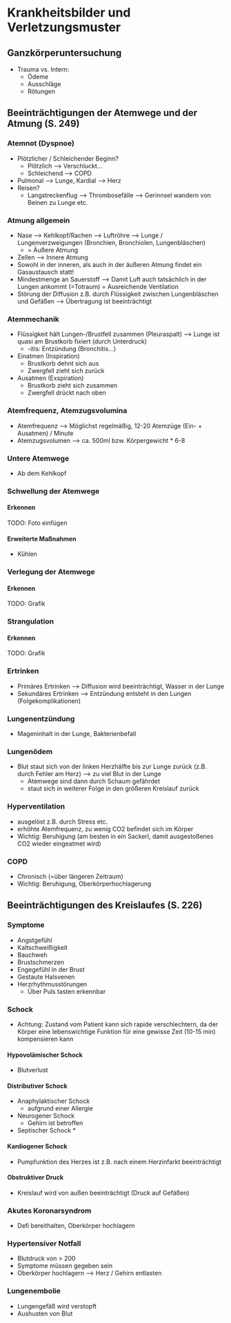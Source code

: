 # Krankheitsbilder und Verletzungsmuster

## Ganzkörperuntersuchung

- Trauma vs. Intern:
  - Ödeme
  - Ausschläge
  - Rötungen

## Beeinträchtigungen der Atemwege und der Atmung (S. 249)

### Atemnot (Dyspnoe)

* Plötzlicher / Schleichender Beginn?
  * Plötzlich --> Verschluckt...
  * Schleichend --> COPD
* Pulmonal --> Lunge, Kardial --> Herz
* Reisen?
  * Langstreckenflug --> Thrombosefälle --> Gerinnsel wandern von Beinen zu Lunge etc.

### Atmung allgemein

* Nase --> Kehlkopf/Rachen --> Luftröhre --> Lunge / Lungenverzweigungen (Bronchien, Bronchiolen, Lungenbläschen)
  * = Äußere Atmung
* Zellen --> Innere Atmung
* Sowohl in der inneren, als auch in der äußeren Atmung findet ein Gasaustausch statt!
* Mindestmenge an Sauerstoff --> Damit Luft auch tatsächlich in der Lungen ankommt (=Totraum) = Ausreichende Ventilation
* Störung der Diffusion z.B. durch Flüssigkeit zwischen Lungenbläschen und Gefäßen --> Übertragung ist beeinträchtigt

### Atemmechanik

- Flüssigkeit hält Lungen-/Brustfell zusammen (Pleuraspalt) --> Lunge ist quasi am Brustkorb fixiert (durch Unterdruck)
  - -itis: Entzündung (Bronchitis...)
- Einatmen (Inspiration)
  - Brustkorb dehnt sich aus
  - Zwergfell zieht sich zurück
- Ausatmen (Exspiration)
  - Brustkorb zieht sich zusammen
  - Zwergfell drückt nach oben

### Atemfrequenz, Atemzugsvolumina

* Atemfrequenz --> Möglichst regelmäßig, 12-20 Atemzüge (Ein- + Ausatmen) / Minute
* Atemzugsvolumen --> ca. 500ml bzw. Körpergewicht * 6-8

### Untere Atemwege

* Ab dem Kehlkopf

### Schwellung der Atemwege

#### Erkennen

TODO: Foto einfügen

#### Erweiterte Maßnahmen

- Kühlen

### Verlegung der Atemwege

#### Erkennen

TODO: Grafik

### Strangulation

#### Erkennen

TODO: Grafik

### Ertrinken

* Primäres Ertrinken --> Diffusion wird beeinträchtigt, Wasser in der Lunge
* Sekundäres Ertrinken --> Entzündung entsteht in den Lungen (Folgekomplikationen)

### Lungenentzündung

* Mageninhalt in der Lunge, Bakterienbefall

### Lungenödem

* Blut staut sich von der linken Herzhälfte bis zur Lunge zurück (z.B. durch Fehler am Herz) --> zu viel Blut in der Lunge
  * Atemwege sind dann durch Schaum gefährdet
  * staut sich in weiterer Folge in den größeren Kreislauf zurück

### Hyperventilation

* ausgelöst z.B. durch Stress etc.
* erhöhte Atemfrequenz, zu wenig CO2 befindet sich im Körper
* Wichtig: Beruhigung (am besten in ein Sackerl, damit ausgestoßenes CO2 wieder eingeatmet wird)

### COPD

* Chronisch (=über längeren Zeitraum)
* Wichtig: Beruhigung, Oberkörperhochlagerung

## Beeinträchtigungen des Kreislaufes (S. 226)

### Symptome

* Angstgefühl
* Kaltschweißigkeit
* Bauchweh
* Brustschmerzen
* Engegefühl in der Brust
* Gestaute Halsvenen
* Herzrhythmusstörungen
  * Über Puls tasten erkennbar

### Schock

* Achtung: Zustand vom Patient kann sich rapide verschlechtern, da der Körper eine lebenswichtige Funktion für eine gewisse Zeit (10-15 min) kompensieren kann

#### Hypovolämischer Schock

* Blutverlust

#### Distributiver Schock

* Anaphylaktischer Schock
  * aufgrund einer Allergie
* Neurogener Schock
  * Gehirn ist betroffen
* Septischer Schock
  * 

#### Kardiogener Schock

* Pumpfunktion des Herzes ist z.B. nach einem Herzinfarkt beeinträchtigt

#### Obstruktiver Druck

* Kreislauf wird von außen beeinträchtigt (Druck auf Gefäßen)

### Akutes Koronarsyndrom

* Defi bereithalten, Oberkörper hochlagern

### Hypertensiver Notfall

* Blutdruck von > 200
* Symptome müssen gegeben sein
* Oberkörper hochlagern --> Herz / Gehirn entlasten

### Lungenembolie

* Lungengefäß wird verstopft
* Aushusten von Blut

